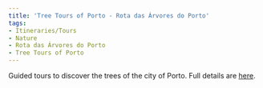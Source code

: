 ```yaml
---
title: 'Tree Tours of Porto - Rota das Árvores do Porto'
tags: 
- Itineraries/Tours
- Nature
- Rota das Árvores do Porto
- Tree Tours of Porto
---
```


Guided tours to discover the trees of the city of Porto. Full details are [here](http://www.100milarvores.pt/participar/portorotadasarvores).
